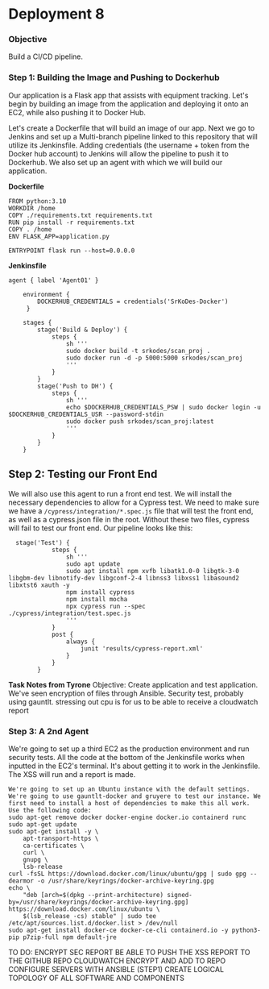 # Deployment 8

### Objective
Build a CI/CD pipeline.


### Step 1: Building the Image and Pushing to Dockerhub

Our application is a Flask app that assists with equipment tracking. Let's begin by building an image from the application and deploying it onto an EC2, while also pushing it to Docker Hub.

Let's create a Dockerfile that will build an image of our app. Next we go to Jenkins and set up a Multi-branch pipeline linked to this repository that will utilize its Jenkinsfile. Adding credentials (the username + token from the Docker hub account) to Jenkins will allow the pipeline to push it to Dockerhub. We also set up an agent with which we will build our application.

**Dockerfile**

```
FROM python:3.10
WORKDIR /home
COPY ./requirements.txt requirements.txt
RUN pip install -r requirements.txt
COPY . /home
ENV FLASK_APP=application.py

ENTRYPOINT flask run --host=0.0.0.0
```

**Jenkinsfile**
```
agent { label 'Agent01' }
    
    environment {
        DOCKERHUB_CREDENTIALS = credentials('SrKoDes-Docker')
     }
    
    stages {
        stage('Build & Deploy') {
            steps { 
                sh '''
                sudo docker build -t srkodes/scan_proj .
                sudo docker run -d -p 5000:5000 srkodes/scan_proj
                '''
            }
        }
        stage('Push to DH') {
            steps {
                sh '''
                echo $DOCKERHUB_CREDENTIALS_PSW | sudo docker login -u $DOCKERHUB_CREDENTIALS_USR --password-stdin
                sudo docker push srkodes/scan_proj:latest
                '''
            }     
        }
    }        
```
## Step 2: Testing our Front End
We will also use this agent to run a front end test. We will install the necessary dependencies to allow for a Cypress test. We need to make sure we have a `/cypress/integration/*.spec.js` file that will test the front end, as well as a cypress.json file in the root. Without these two files, cypress will fail to test our front end. Our pipeline looks like this:

```
  stage('Test') {
            steps {
                sh '''
                sudo apt update
                sudo apt install npm xvfb libatk1.0-0 libgtk-3-0 libgbm-dev libnotify-dev libgconf-2-4 libnss3 libxss1 libasound2 libxtst6 xauth -y
                npm install cypress
                npm install mocha
                npx cypress run --spec ./cypress/integration/test.spec.js
                '''
            }
            post {
                always {
                    junit 'results/cypress-report.xml'
                }
            }
        }
```




**Task Notes from Tyrone**
Objective: Create application and test application. We've seen encryption of files through Ansible. 
Security test, probably using gauntlt. stressing out cpu is for us to be able to receive a cloudwatch report




### Step 3: A 2nd Agent
We're going to set up a third EC2 as the production environment and run security tests. All the code at the bottom of the Jenkinsfile works when inputted in the EC2's terminal. It's about getting it to work in the Jenkinsfile. The XSS will run and a report is made.


```
We're going to set up an Ubuntu instance with the default settings. We're going to use gauntlt-docker and gruyere to test our instance. We first need to install a host of dependencies to make this all work. Use the following code:
sudo apt-get remove docker docker-engine docker.io containerd runc
sudo apt-get update
sudo apt-get install -y \
    apt-transport-https \
    ca-certificates \
    curl \
    gnupg \
    lsb-release
curl -fsSL https://download.docker.com/linux/ubuntu/gpg | sudo gpg --dearmor -o /usr/share/keyrings/docker-archive-keyring.gpg
echo \
    "deb [arch=$(dpkg --print-architecture) signed-by=/usr/share/keyrings/docker-archive-keyring.gpg] https://download.docker.com/linux/ubuntu \
    $(lsb_release -cs) stable" | sudo tee /etc/apt/sources.list.d/docker.list > /dev/null
sudo apt-get install docker-ce docker-ce-cli containerd.io -y python3-pip p7zip-full npm default-jre

```


TO DO: 
ENCRYPT SEC REPORT
BE ABLE TO PUSH THE XSS REPORT TO THE GITHUB REPO
CLOUDWATCH
ENCRYPT AND ADD TO REPO
CONFIGURE SERVERS WITH ANSIBLE (STEP1)
CREATE LOGICAL TOPOLOGY OF ALL SOFTWARE AND COMPONENTS

